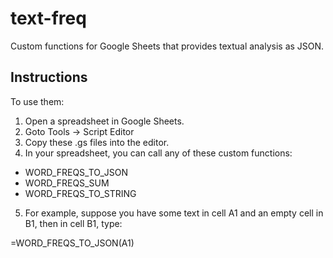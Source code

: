 # text-freq
Custom functions for Google Sheets that provides textual analysis as JSON.

## Instructions
To use them: 

1. Open a spreadsheet in Google Sheets.
2. Goto Tools -> Script Editor
3. Copy these .gs files into the editor.
4. In your spreadsheet, you can call any of these custom functions:

* WORD_FREQS_TO_JSON
* WORD_FREQS_SUM
* WORD_FREQS_TO_STRING

5. For example, suppose you have some text in cell A1 and an empty cell in B1, then
in cell B1, type:

=WORD_FREQS_TO_JSON(A1)



